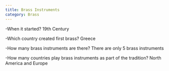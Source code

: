```yaml
---
title: Brass Instruments
category: Brass
---
```


<p>-When it started? 19th Century</p>
<p>-Which country created first brass? Greece</p>
<p>-How many brass instruments are there? There are only 5 brass instruments</p>
<p>-How many countries play brass instruments as part of the tradition? North America and Europe</p> 
